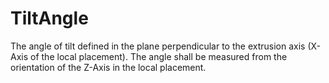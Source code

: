 TiltAngle
=========

The angle of tilt defined in the plane perpendicular to the extrusion axis (X-Axis of the local placement). The angle shall be measured from the orientation of the Z-Axis in the local placement.
